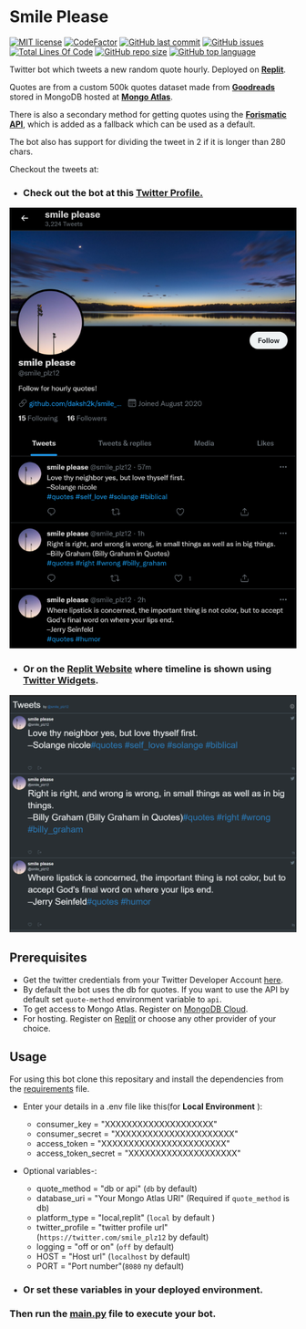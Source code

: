 # Smile Please
[![MIT license](https://img.shields.io/badge/License-MIT-blue.svg)](https://github.com/daksh2k/smile_plz/blob/master/LICENSE)
[![CodeFactor](https://www.codefactor.io/repository/github/daksh2k/smile_plz/badge/master)](https://www.codefactor.io/repository/github/daksh2k/smile_plz/overview/master)
[![GitHub last commit](https://img.shields.io/github/last-commit/daksh2k/smile_plz)](https://github.com/daksh2k/smile_plz)
[![GitHub issues](https://img.shields.io/github/issues/daksh2k/smile_plz)](https://github.com/daksh2k/smile_plz/issues)
[![Total Lines Of Code](https://tokei.rs/b1/github/daksh2k/smile_plz)](https://github.com/daksh2k/smile_plz)
[![GitHub repo size](https://img.shields.io/github/repo-size/daksh2k/smile_plz)](https://github.com/daksh2k/smile_plz)
[![GitHub top language](https://img.shields.io/github/languages/top/daksh2k/smile_plz)](https://github.com/daksh2k/smile_plz) 

 Twitter bot which tweets a new random quote hourly.
 Deployed on **[Replit](https://www.replit.com/@smileplz/smile-plz)**.

 Quotes are from a custom 500k quotes dataset made from **[Goodreads](https://www.goodreads.com/quotes)** stored in MongoDB hosted at **[Mongo Atlas](https://www.mongodb.com/cloud/atlas)**.
 
 There is also a secondary method for getting quotes using the **[Forismatic API](https://forismatic.com/en/api/)**, which is added as a fallback which can be used as a default.
 
 The bot also has support for dividing the tweet in 2 if it is longer than 280 chars.
 
 Checkout the tweets at:
 - ### Check out the bot at this **[Twitter Profile.](https://twitter.com/smile_plz12)**
  <img src="https://raw.githubusercontent.com/daksh2k/smile_plz/master/images/timeline_p.png" alt="Profile Image" width="550" height="auto"/>

 - ### Or on the **[Replit Website](https://smile-plz.smileplz.repl.co/)** where timeline is shown using **[Twitter Widgets](https://developer.twitter.com/en/docs/twitter-for-websites/timelines/overview)**.
  <img src="https://raw.githubusercontent.com/daksh2k/smile_plz/master/images/timeline_w.png" alt="Profile Image" width="650" height="auto"/>

## Prerequisites
- Get the twitter credentials from your Twitter Developer Account [here](https://developer.twitter.com/en/portal/projects-and-apps).
- By default the bot uses the db for quotes. If you want to use the API by default set `quote-method` environment variable to `api`.
- To get access to Mongo Atlas. Register on [MongoDB Cloud](https://www.mongodb.com/cloud/atlas/register).
- For hosting. Register on [Replit](https://replit.com/signup) or choose any other provider of your choice.
## Usage
 For using this bot clone this repositary and install the dependencies from the [requirements](./requirements.txt) file.
 
- Enter your details in a .env file like this(for **Local Environment** ):
  - consumer_key        = "XXXXXXXXXXXXXXXXXXXX"
  - consumer_secret     = "XXXXXXXXXXXXXXXXXXXXXX" 
  - access_token        = "XXXXXXXXXXXXXXXXXXXXXXX" 
  - access_token_secret = "XXXXXXXXXXXXXXXXXXXX" 
  
- Optional variables-:
  - quote_method    = "db or api" (`db` by default)
  - database_uri    = "Your Mongo Atlas URI" (Required if `quote_method` is db)
  - platform_type   = "local,replit"  (`local` by default )
  - twitter_profile = "twitter profile url" (`https://twitter.com/smile_plz12` by default)
  - logging         = "off or on" (`off` by default)
  - HOST            = "Host url" (`localhost` by default)
  - PORT            = "Port number"(`8080` ny default)

- ### Or set these variables in your deployed environment.

### Then run the [main.py](./main.py) file to execute your bot.

